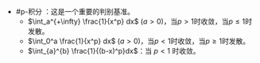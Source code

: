 *   #p-积分 ：这是一个重要的判别基准。
    *   $\int_a^{+\infty} \frac{1}{x^p} dx$ ($a>0$)，当$p>1$时收敛，当$p \le 1$时发散。
    *   $\int_0^a \frac{1}{x^p} dx$ ($a>0$)，当$p<1$时收敛，当$p \ge 1$时发散。
    *   $\int_{a}^{b} \frac{1}{(b-x)^p}dx$：当 $p<1$ 时收敛。  